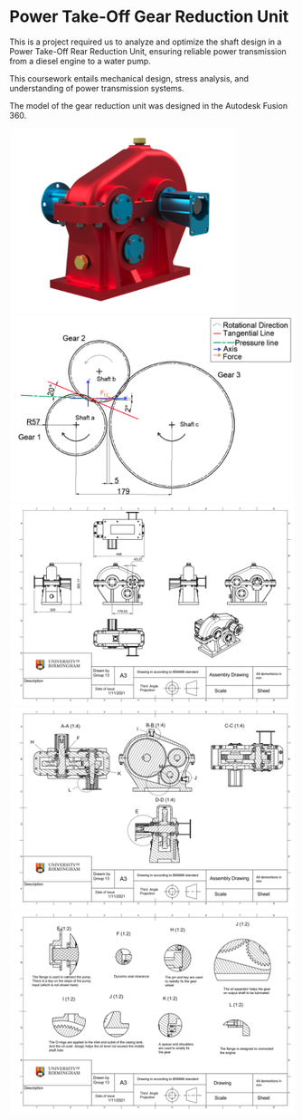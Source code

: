 # Power Take-Off Gear Reduction Unit

This is a project required us to analyze and optimize the shaft design in a Power Take-Off Rear Reduction Unit, ensuring reliable power transmission from a diesel engine to a water pump.

This coursework entails mechanical design, stress analysis, and understanding of power transmission systems. 

The model of the gear reduction unit was designed in the Autodesk Fusion 360. 

<img src="images/gear-reduction-unit-cad.png" width="400"/>

<img src="images/free-body-diagram-gear-reducer.png" width="600"/>

<img src="images/Assembly drawing_page-0001.jpg" width="600"/>

<img src="images/Assembly drawing_page-0002.jpg" width="600"/>

<img src="images/Assembly drawing_page-0005.jpg" width="600"/>
